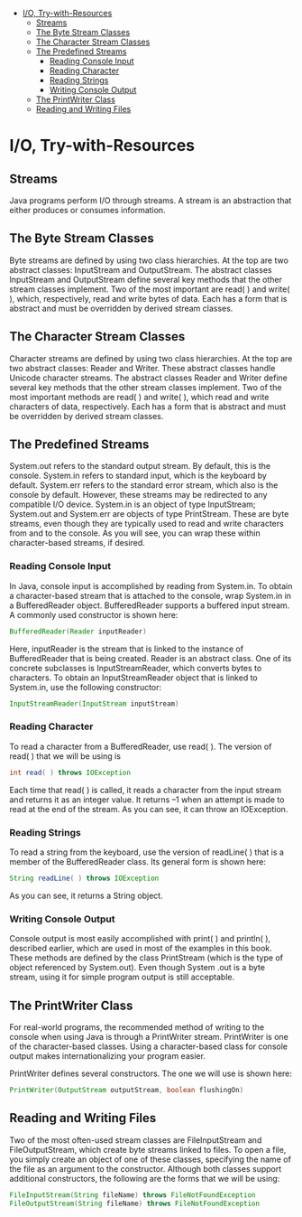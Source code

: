 - [I/O, Try-with-Resources](#io-try-with-resources)
  - [Streams](#streams)
  - [The Byte Stream Classes](#the-byte-stream-classes)
  - [The Character Stream Classes](#the-character-stream-classes)
  - [The Predefined Streams](#the-predefined-streams)
    - [Reading Console Input](#reading-console-input)
    - [Reading Character](#reading-character)
    - [Reading Strings](#reading-strings)
    - [Writing Console Output](#writing-console-output)
  - [The PrintWriter Class](#the-printwriter-class)
  - [Reading and Writing Files](#reading-and-writing-files)

# I/O, Try-with-Resources

## Streams

Java programs perform I/O through streams. A stream is an abstraction that
either produces or consumes information. 

## The Byte Stream Classes

Byte streams are defined by using two class hierarchies. At the top are two
abstract classes: InputStream and OutputStream. The abstract classes InputStream and OutputStream define several key
methods that the other stream classes implement. Two of the most important
are read( ) and write( ), which, respectively, read and write bytes of data. Each
has a form that is abstract and must be overridden by derived stream classes.

## The Character Stream Classes

Character streams are defined by using two class hierarchies. At the top are two
abstract classes: Reader and Writer. These abstract classes handle Unicode
character streams. The abstract classes Reader and Writer define several key methods that the
other stream classes implement. Two of the most important methods are read(
) and write( ), which read and write characters of data, respectively. Each has a
form that is abstract and must be overridden by derived stream classes.

## The Predefined Streams

System.out refers to the standard output stream. By default, this is the
console. System.in refers to standard input, which is the keyboard by default.
System.err refers to the standard error stream, which also is the console by
default. However, these streams may be redirected to any compatible I/O
device.  System.in is an object of type InputStream; System.out and System.err
are objects of type PrintStream. These are byte streams, even though they are
typically used to read and write characters from and to the console. As you will
see, you can wrap these within character-based streams, if desired.

### Reading Console Input

In Java, console input is accomplished by reading from System.in. To obtain
a character-based stream that is attached to the console, wrap System.in in a
BufferedReader object. BufferedReader supports a buffered input stream. A
commonly used constructor is shown here:

```java
BufferedReader(Reader inputReader)
```

Here, inputReader is the stream that is linked to the instance of
BufferedReader that is being created. Reader is an abstract class. One of its
concrete subclasses is InputStreamReader, which converts bytes to
characters. To obtain an InputStreamReader object that is linked to
System.in, use the following constructor:

```java
InputStreamReader(InputStream inputStream)
```

### Reading Character

To read a character from a BufferedReader, use read( ). The version of read( )
that we will be using is

```java
int read( ) throws IOException
```

Each time that read( ) is called, it reads a character from the input stream and
returns it as an integer value. It returns –1 when an attempt is made to read at
the end of the stream. As you can see, it can throw an IOException.

### Reading Strings

To read a string from the keyboard, use the version of readLine( ) that is a
member of the BufferedReader class. Its general form is shown here:

```java
String readLine( ) throws IOException
```

As you can see, it returns a String object.

### Writing Console Output

Console output is most easily accomplished with print( ) and println( ),
described earlier, which are used in most of the examples in this book. These
methods are defined by the class PrintStream (which is the type of object
referenced by System.out). Even though System .out is a byte stream, using it
for simple program output is still acceptable.

## The PrintWriter Class

For real-world programs, the recommended method of
writing to the console when using Java is through a PrintWriter stream.
PrintWriter is one of the character-based classes. Using a character-based
class for console output makes internationalizing your program easier.

PrintWriter defines several constructors. The one we will use is shown
here:

```java
PrintWriter(OutputStream outputStream, boolean flushingOn)
```

## Reading and Writing Files

Two of the most often-used stream classes are FileInputStream and
FileOutputStream, which create byte streams linked to files. To open a file,
you simply create an object of one of these classes, specifying the name of the
file as an argument to the constructor. Although both classes support additional
constructors, the following are the forms that we will be using:

```java
FileInputStream(String fileName) throws FileNotFoundException
FileOutputStream(String fileName) throws FileNotFoundException
```

